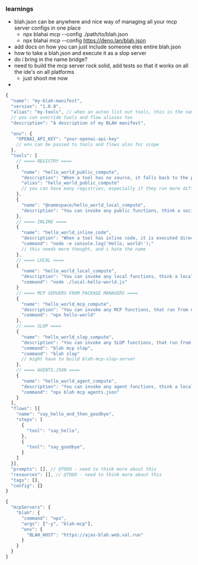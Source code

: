 ### learnings

- blah.json can be anywhere and nice way of managing all your mcp server configs in one place
  - npx blahai mcp --config ./path/to/blah.json
  - npx blahai mcp --config https://deno.lan/blah.json
- add docs on how you can just include someone eles entire blah.json
- how to take a blah.json and execute it as a slop server
- do i bring in the name bridge?
- need to build the mcp server rock solid, add tests so that it works on all the ide's on all platforms
  - just shoot me now
-

```js
{
  "name": "my-blah-manifest",
  "version": "1.0.0",
  "alias": "my-tools", // when an auton list out tools, this is the name it will use
  // you can override tools and flow aliases too
  "description": "A description of my BLAH manifest",

  "env": {
    "OPENAI_API_KEY": "your-openai-api-key"
    // env can be passed to tools and flows also for scope
  },
  "tools": [
    // ==== REGISTRY ====
    {
      "name": "hello_world_public_compute",
      "description": "When a tool has no source, it falls back to the public compute registry to look up the function name. None namespaced will look you up on the registry",
      "alias": "hello_world_public_compute"
      // you can have many registries, especially if they run more difficult compute such as image rendering. this can be specified at the tool level or set as your master config
    },
    {
      "name": "@namespace/hello_world_local_compute",
      "description": "You can invoke any public functions, think a social network"
    },
    // ==== INLINE ====
    {
      "name": "hello_world_inline_code",
      "description": "When a tool has inline code, it is executed directly by the agent.",
      "command": "node -e console.log('Hello, world!');"
      // this needs more thought, and i hate the name
    },
    // ==== LOCAL ====
    {
      "name": "hello_world_local_compute",
      "description": "You can invoke any local functions, think a local database or file system",
      "command": "node ./local-hello-world.js"
    }
    // ==== MCP SERVERS FROM PACKAGE MANAGERS ====
    {
      "name": "hello_world_mcp_compute",
      "description": "You can invoke any MCP functions, that run from npx etc",
      "command": "npx hello-world"
    },
    // ==== SLOP ====
    {
      "name": "hello_world_slop_compute",
      "description": "You can invoke any SLOP functions, that run from a slop server",
      "command": "blah mcp slop",
      "command": "blah slop"
      // might have to build blah-mcp-slop-server
    },
    // ==== AGENTS.JSON ====
    {
      "name": "hello_world_agent_compute",
      "description": "You can invoke any agent functions, think a local database or file system",
      "command": "npx blah mcp agents.json"
    }
  ],
  "flows": [{
    "name": "say_hello_and_then_goodbye",
    "steps": [
      {
        "tool": "say_hello",
      },
      {
        "tool": "say_goodbye",
      }
    ]
  }],
  "prompts": [], // @TODO - need to think more about this
  "resources": [], // @TODO - need to think more about this
  "tags": [],
  "config": {}
}
```

```js
{
  "mcpServers": {
    "blah": {
      "command": "npx",
      "args": ["-y", "blah-mcp"],
      "env": {
        "BLAH_HOST": "https://ajax-blah.web.val.run"
      }
    }
  }
}
```
